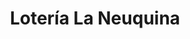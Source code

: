 ---
title: "Lotería La Neuquina"
url: /neuquen/loteria-la-neuquina-intendente-carro/
shop: lotería
---